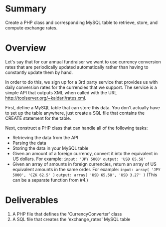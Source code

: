 # Summary
Create a PHP class and corresponding MySQL table to retrieve, store, and compute exchange rates.

# Overview
Let's say that for our annual fundraiser we want to use currency conversion rates that are periodically updated automatically rather than having to constantly update them by hand.

In order to do this, we sign up for a 3rd party service that provides us with daily conversion rates for the currencies that we support. The service is a simple API that outputs XML when called with the URL http://toolserver.org/~kaldari/rates.xml.

First, define a MySQL table that can store this data. You don't actually have to set up the table anywhere, just create a SQL file that contains the CREATE statement for the table.

Next, construct a PHP class that can handle all of the following tasks:
* Retrieving the data from the API
* Parsing the data
* Storing the data in your MySQL table
* Given an amount of a foreign currency, convert it into the equivalent in US dollars. For example: ```input: 'JPY 5000'``` ```output: 'USD 65.58'```
* Given an array of amounts in foreign currencies, return an array of US equivalent amounts in the same order. For example: ```input: array( 'JPY 5000', 'CZK 62.5' )``` ```output: array( 'USD 65.58', 'USD 3.27' )``` (This can be a separate function from #4.)

# Deliverables
1. A PHP file that defines the 'CurrencyConverter' class
2. A SQL file that creates the 'exchange_rates' MySQL table